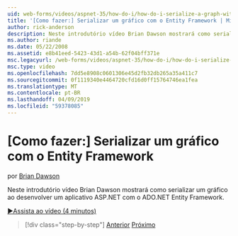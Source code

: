 ```yaml
---
uid: web-forms/videos/aspnet-35/how-do-i/how-do-i-serialize-a-graph-with-the-entity-framework
title: '[Como fazer:] Serializar um gráfico com o Entity Framework | Microsoft Docs'
author: rick-anderson
description: Neste introdutório vídeo Brian Dawson mostrará como serializar um gráfico ao desenvolver um aplicativo ASP.NET com o ADO.NET Entity Framework.
ms.author: riande
ms.date: 05/22/2008
ms.assetid: e8b41eed-5423-43d1-a54b-62f04bff371e
msc.legacyurl: /web-forms/videos/aspnet-35/how-do-i/how-do-i-serialize-a-graph-with-the-entity-framework
msc.type: video
ms.openlocfilehash: 7dd5e8908c0601306e45d2fb32db265a35a411c7
ms.sourcegitcommit: 0f1119340e4464720cfd16d0ff15764746ea1fea
ms.translationtype: MT
ms.contentlocale: pt-BR
ms.lasthandoff: 04/09/2019
ms.locfileid: "59378085"
---
```

# <a name="how-do-i-serialize-a-graph-with-the-entity-framework"></a>[Como fazer:] Serializar um gráfico com o Entity Framework

por [Brian Dawson](https://twitter.com/briandawson)

Neste introdutório vídeo Brian Dawson mostrará como serializar um gráfico ao desenvolver um aplicativo ASP.NET com o ADO.NET Entity Framework.

[&#9654;Assista ao vídeo (4 minutos)](https://channel9.msdn.com/Blogs/ASP-NET-Site-Videos/how-do-i-serialize-a-graph-with-the-entity-framework)

> [!div class="step-by-step"]
> [Anterior](how-do-i-use-the-new-entity-data-source.md)
> [Próximo](how-do-i-use-msbuild-to-automate-the-aspnet-compiler-and-merge-utilities.md)
